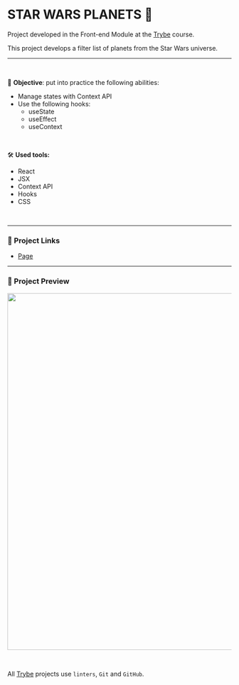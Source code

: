 # STAR WARS PLANETS 👾

Project developed in the Front-end Module at the [Trybe](https://www.betrybe.com/) course.

This project develops a filter list of planets from the Star Wars universe.

---
<br/>

🎯 **Objective**: put into practice the following abilities:
* Manage states with Context API
* Use the following hooks:
  * useState
  * useEffect
  * useContext

<br/>

🛠️ **Used tools:**
* React
* JSX
* Context API
* Hooks
* CSS

<br/>

---

### 🔗 Project Links
* [Page](https://queite.github.io/trybewallet/#/)

---

### 🔎 Project Preview
<img src="./Wallet.gif" width="800" />

&nbsp;

All [Trybe](https://www.betrybe.com/) projects use `linters`, `Git` and `GitHub`.
